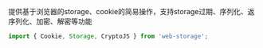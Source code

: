 提供基于浏览器的storage、cookie的简易操作，支持storage过期、序列化、返序列化、加密、解密等功能

```ts
import { Cookie, Storage, CryptoJS } from 'web-storage';

```
